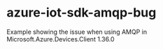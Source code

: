 # azure-iot-sdk-amqp-bug
Example showing the issue when using AMQP in Microsoft.Azure.Devices.Client 1.36.0
